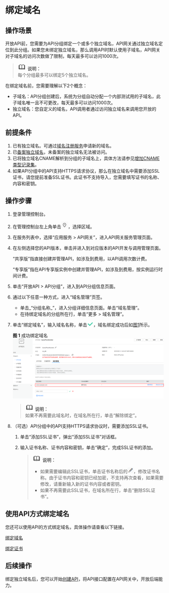 # 绑定域名<a name="apig-zh-ug-180327076"></a>

## 操作场景<a name="section1947225019487"></a>

开放API前，您需要为API分组绑定一个或多个独立域名，API网关通过独立域名定位到此分组。如果您未绑定独立域名，那么调用API时默认使用子域名，API网关对子域名的访问次数做了限制，每天最多可以访问1000次。

>![](public_sys-resources/icon-note.gif) **说明：**   
>每个分组最多可以绑定5个独立域名。  

在绑定域名前，您需要理解以下2个概念：

-   子域名：API分组创建后，系统为分组自动分配一个内部测试用的子域名，此子域名唯一且不可更改，每天最多可以访问1000次。
-   独立域名：您自定义的域名，API调用者通过访问独立域名来调用您开放的API。

## 前提条件<a name="section1198465612481"></a>

1.  已有独立域名。可通过[域名注册服务](https://www.huaweicloud.com/product/domain.html)申请新的域名。
2.  已[备案独立域名](https://beian.huaweicloud.com/)，未备案的独立域名无法被访问。
3.  已将独立域名CNAME解析到分组的子域名上，具体方法请参见[增加CNAME类型记录集](https://support.huaweicloud.com/usermanual-dns/dns_usermanual_0010.html)。
4.  如果API分组中的API支持HTTPS请求协议，那么在独立域名中需要添加SSL证书，请您提前准备SSL证书。此证书不支持导入，您需要填写证书的名称、内容和密钥。

## 操作步骤<a name="section12207715496"></a>

1.  登录管理控制台。
2.  在管理控制台左上角单击![](figures/icon-region.png)，选择区域。
3.  在服务列表中，选择“应用服务 \> API网关”，进入API网关服务管理页面。
4.  在左侧选择您的API版本，单击并进入到对应版本的API开发与调用管理页面。

    “共享版”指直接创建并管理API，如涉及到费用，以API调用次数计费。

    “专享版”指在API专享版实例中创建并管理API，如涉及到费用，按实例运行时间计费。

5.  单击“开放API \> API分组”，进入到API分组信息页面。
6.  通过以下任意一种方式，进入“域名管理”页签。
    -   单击_“分组名称_”，进入分组详细信息页面。单击“域名管理”。
    -   在待绑定域名的分组所在行，单击“更多 \> 域名管理”。

7.  单击“绑定域名”，输入域名名称，单击![](figures/icon-right.png)，域名绑定成功后如[图1](#fig105910599542)所示。

    **图 1**  成功绑定域名<a name="fig105910599542"></a>  
    ![](figures/成功绑定域名.png "成功绑定域名")

    >![](public_sys-resources/icon-note.gif) **说明：**   
    >如果不再需要此域名时，在域名所在行，单击“解除绑定”。  

8.  （可选）API分组中的API支持HTTPS请求协议时，需要添加SSL证书。
    1.  单击“添加SSL证书”，弹出“添加SSL证书”对话框。
    2.  输入证书名称、证书内容和密钥，单击“确定”，完成SSL证书的添加。

        >![](public_sys-resources/icon-note.gif) **说明：**   
        >-   如果需要编辑此SSL证书，单击证书名称后的![](figures/icon-edit.png)，修改证书名称。由于证书内容和密钥已经加密，不支持再次查看，如果需要修改，请重新输入新的证书内容或者密钥。  
        >-   如果不再需要此SSL证书，在域名所在行，单击“删除SSL证书”。  



## 使用API方式绑定域名<a name="section7546754133419"></a>

您还可以使用API的方式绑定域名，具体操作请查看以下链接。

[绑定域名](https://support.huaweicloud.com/api-apig/apig-zh-api-180713154.html)

[绑定证书](https://support.huaweicloud.com/api-apig/apig-zh-api-180713156.html)

## 后续操作<a name="section12967127112416"></a>

绑定独立域名后，您可以开始[创建API](创建API.md)，将API接口配置在API网关中，开放后端能力。


